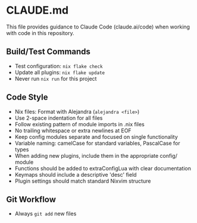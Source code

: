 # CLAUDE.md

This file provides guidance to Claude Code (claude.ai/code) when working with code in this repository.

## Build/Test Commands
- Test configuration: `nix flake check`
- Update all plugins: `nix flake update`
- Never run `nix run` for this project

## Code Style
- Nix files: Format with Alejandra (`alejandra <file>`)
- Use 2-space indentation for all files
- Follow existing pattern of module imports in .nix files
- No trailing whitespace or extra newlines at EOF
- Keep config modules separate and focused on single functionality
- Variable naming: camelCase for standard variables, PascalCase for types
- When adding new plugins, include them in the appropriate config/ module
- Functions should be added to extraConfigLua with clear documentation
- Keymaps should include a descriptive 'desc' field
- Plugin settings should match standard Nixvim structure

## Git Workflow
- Always `git add` new files

